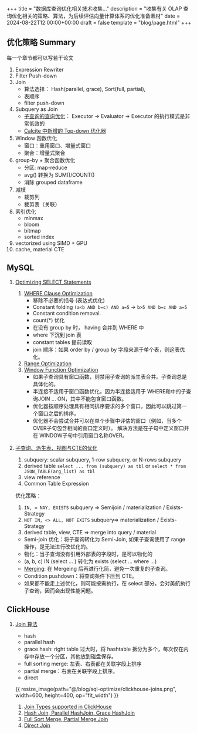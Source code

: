 +++
title = "数据库查询优化相关技术收集..."
description = "收集有关 OLAP 查询优化相关的策略、算法，为后续评估向量计算体系的优化准备素材"
date = 2024-08-22T12:00:00+00:00
draft = false
template = "blog/page.html"
+++

## 优化策略 Summary
每一个章节都可以写若干论文
1. Expression Rewriter
2. Filter Push-down
3. Join 
   - 算法选择： Hash(parallel, grace), Sort(full, partial), 
   - 表顺序
   - filter push-down
4. Subquery as Join
   - [子查询的查询优化](https://ericfu.me/subquery-optimization/)： Executor -> Evaluator -> Executor 的执行模式是非常低效的
   - [Calcite 中新增的 Top-down 优化器](https://ericfu.me/calcite-top-down-planner)
5. Window 函数优化
   - 窗口：重用窗口、增量式窗口
   - 聚合：增量式聚合
6. group-by + 聚合函数优化
   - 分区: map-reduce
   - avg() 转换为 SUM()/COUNT()
   - 消除 grouped dataframe
7. 减枝
   - 裁剪列
   - 裁剪表（关联）
8. 索引优化
   - minmax 
   - bloom
   - bitmap
   - sorted index
9. vectorized using SIMD + GPU
10. cache, material CTE

## MySQL

1. [Optimizing SELECT Statements](https://dev.mysql.com/doc/refman/8.0/en/select-optimization.html)
   1. [WHERE Clause Optimization](https://dev.mysql.com/doc/refman/8.0/en/where-optimization.html)
      - 移除不必要的括号 (表达式优化)
      - Constant folding `(a<b AND b=c) AND a=5` -> `b>5 AND b=c AND a=5`
      - Constant condition removal. 
      - count(*) 优化
      - 在没有 group by 时， having 合并到 WHERE 中
      - where 下沉到 join 表
      - constant tables 提前读取
      - join 顺序：如果 order by / group by 字段来源于单个表，则这表优化。
   2. [Range Optimization](https://dev.mysql.com/doc/refman/8.0/en/range-optimization.html)
   3. [Window Function Optimization](https://dev.mysql.com/doc/refman/8.0/en/window-function-optimization.html)
      - 如果子查询具有窗口函数，则禁用子查询的派生表合并。子查询总是具体化的。
      - 半连接不适用于窗口函数优化，因为半连接适用于 WHERE和中的子查询JOIN ... ON，其中不能包含窗口函数。
      - 优化器按顺序处理具有相同排序要求的多个窗口，因此可以跳过第一个窗口之后的排序。
      - 优化器不会尝试合并可以在单个步骤中评估的窗口（例如，当多个 OVER子句包含相同的窗口定义时）。
        解决方法是在子句中定义窗口并在 WINDOW子句中引用窗口名称OVER。
2. [子查询、派生表、视图与CTE的优化](https://dev.mysql.com/doc/refman/8.0/en/subquery-optimization.html)
   1. subquery: scalar subquery, 1-row subquery, or N-rows subquery
   2. derived table `select ... from (subquery) as tbl` or `select * from JSON_TABLE(arg_list) as tbl`
   3. view reference
   4. Common Table Expression
   
   优化策略：
   1. `IN, = NAY, EXISTS` subquery => Semijoin / materialization / Exists-Strategy
   2. `NOT IN, <> ALL, NOT EXITS` subquery=>  materialization / Exists-Strategy
   3. derived table, view, CTE => merge into query / material  
   
   - Semi-join 优化：将子查询转化为 Semi-Join, 如果子查询使用了 range 操作，是无法进行改优化的。
   - 物化：当子查询没有引用外部表的字段时，是可以物化的
   - (a, b, c) IN (select ... ) 转化为 exists (select ... where ...) 
   - [Merging](https://dev.mysql.com/doc/refman/8.0/en/derived-table-optimization.html): 在 Mergeing 后再进行化简，避免一次重复的子查询。
   - Condition pushdown：将查询条件下压到 CTE。
   - 如果都不能走上述优化，则可能按需执行，在 select 部分，会对美航执行子查询，因而会出现性能问题。


## ClickHouse

1. [Join 算法](https://clickhouse.com/docs/en/guides/joining-tables#optimizing-join-performance)
   - hash 
   - parallel hash
   - grace hash: right table 过大时，将 hashtable 拆分为多个，每次仅在内存中存放一个分区，其他放到磁盘保存。
   - full sorting merge: 左表、右表都在关联字段上排序
   - partial merge：右表在关联字段上排序。
   - direct
   
   {{ resize_image(path="@/blog/sql-optimize/clickhouse-joins.png", width=600, height=400, op="fit_width") }}
   
   1. [Join Types supported in ClickHouse](https://clickhouse.com/blog/clickhouse-fully-supports-joins-part1)
   2. [Hash Join, Parallel HashJoin, Grace HashJoin](https://clickhouse.com/blog/clickhouse-fully-supports-joins-hash-joins-part2)
   3. [Full Sort Merge, Partial Merge Join](https://clickhouse.com/blog/clickhouse-fully-supports-joins-full-sort-partial-merge-part3)
   4. [Direct Join](https://clickhouse.com/blog/clickhouse-fully-supports-joins-direct-join-part4)


